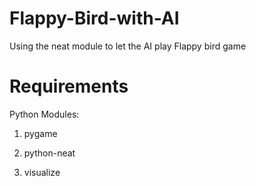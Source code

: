 # Flappy-Bird-with-AI
Using the neat module to let the AI play Flappy bird game

# Requirements
Python Modules:
1) pygame

2) python-neat

3) visualize

